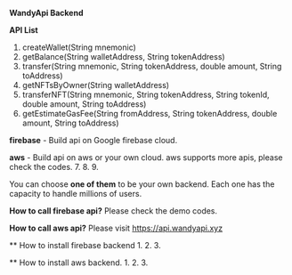 **WandyApi Backend**

**API List**
1. createWallet(String mnemonic)
2. getBalance(String walletAddress, String tokenAddress)
3. transfer(String mnemonic, String tokenAddress, double amount, String toAddress)
4. getNFTsByOwner(String walletAddress)
5. transferNFT(String mnemonic, String tokenAddress, String tokenId, double amount, String toAddress)
6. getEstimateGasFee(String fromAddress, String tokenAddress, double amount, String toAddress)

**firebase** - Build api on Google firebase cloud.
  
**aws** - Build api on aws or your own cloud.
  aws supports more apis, please check the codes.
  7.
  8.
  9.

You can choose **one of them** to be your own backend. 
Each one has the capacity to handle millions of users.

**How to call firebase api?** 
  Please check the demo codes.
   
**How to call aws api?**
  Please visit https://api.wandyapi.xyz

** How to install firebase backend
1.
2.
3.

** How to install aws backend.
1.
2.
3.
